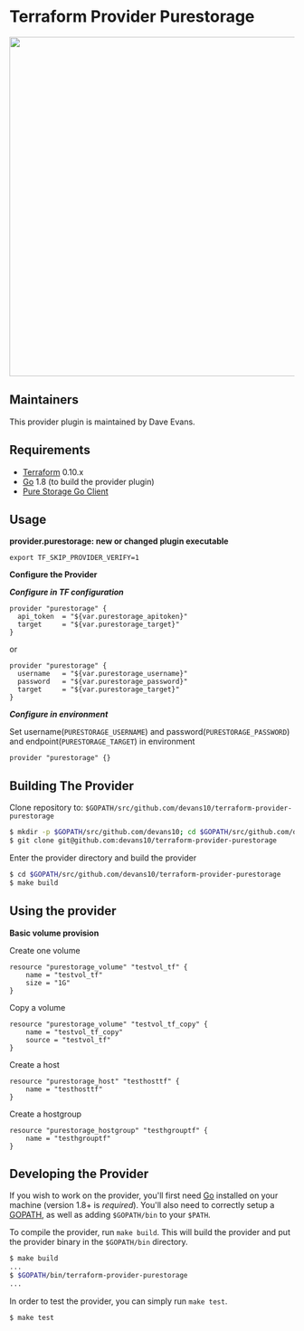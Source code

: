 Terraform Provider Purestorage
==================

<img src="https://cdn.rawgit.com/hashicorp/terraform-website/master/content/source/assets/images/logo-hashicorp.svg" width="600px">

Maintainers
-----------

This provider plugin is maintained by Dave Evans.

Requirements
------------

-	[Terraform](https://www.terraform.io/downloads.html) 0.10.x
-	[Go](https://golang.org/doc/install) 1.8 (to build the provider plugin)
-	[Pure Storage Go Client](https://github.com/devans10/go-purestorage)

Usage
---------------------

**provider.purestorage: new or changed plugin executable**

```
export TF_SKIP_PROVIDER_VERIFY=1
```

**Configure the Provider**

***Configure in TF configuration***

```
provider "purestorage" {
  api_token  = "${var.purestorage_apitoken}"
  target     = "${var.purestorage_target}"
}
```

or

```
provider "purestorage" {
  username   = "${var.purestorage_username}"
  password   = "${var.purestorage_password}"
  target     = "${var.purestorage_target}"
}
```


***Configure in environment***

Set username(`PURESTORAGE_USERNAME`) and password(`PURESTORAGE_PASSWORD`) and endpoint(`PURESTORAGE_TARGET`) in environment
```
provider "purestorage" {}
```

Building The Provider
---------------------

Clone repository to: `$GOPATH/src/github.com/devans10/terraform-provider-purestorage`

```sh
$ mkdir -p $GOPATH/src/github.com/devans10; cd $GOPATH/src/github.com/devans10
$ git clone git@github.com:devans10/terraform-provider-purestorage
```

Enter the provider directory and build the provider

```sh
$ cd $GOPATH/src/github.com/devans10/terraform-provider-purestorage
$ make build
```

Using the provider
----------------------

**Basic volume provision**

Create one volume
```
resource "purestorage_volume" "testvol_tf" {
	name = "testvol_tf"
	size = "1G"
}
```

Copy a volume
```
resource "purestorage_volume" "testvol_tf_copy" {
	name = "testvol_tf_copy"
	source = "testvol_tf"
}
```

Create a host
```
resource "purestorage_host" "testhosttf" {
	name = "testhosttf"
}
```

Create a hostgroup
```
resource "purestorage_hostgroup" "testhgrouptf" {
	name = "testhgrouptf" 
}
```

Developing the Provider
---------------------------

If you wish to work on the provider, you'll first need [Go](http://www.golang.org) installed on your machine (version 1.8+ is *required*). You'll also need to correctly setup a [GOPATH](http://golang.org/doc/code.html#GOPATH), as well as adding `$GOPATH/bin` to your `$PATH`.

To compile the provider, run `make build`. This will build the provider and put the provider binary in the `$GOPATH/bin` directory.

```sh
$ make build
...
$ $GOPATH/bin/terraform-provider-purestorage
...
```

In order to test the provider, you can simply run `make test`.

```sh
$ make test
```
